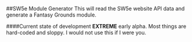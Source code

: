 ##SW5e Module Generator
This will read the SW5e website API data and generate a Fantasy Grounds module.

####Current state of development
__EXTREME__  early alpha.  Most things are hard-coded and sloppy.  I would not use this if I were you.